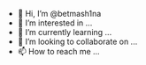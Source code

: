 - 👋 Hi, I’m @betmash1na
- 👀 I’m interested in ...
- 🌱 I’m currently learning ...
- 💞️ I’m looking to collaborate on ...
- 📫 How to reach me ...

<!---
betmash1na/betmash1na is a ✨ special ✨ repository because its `README.md` (this file) appears on your GitHub profile.
You can click the Preview link to take a look at your changes.
--->
